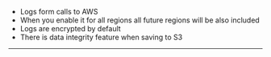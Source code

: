 

- Logs form calls to AWS
- When you enable it for all regions all future regions will be also included
- Logs are encrypted by default
- There is data integrity feature when saving to S3

---
